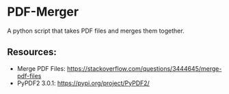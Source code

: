 # PDF-Merger
A python script that takes PDF files and merges them together.

## Resources:
- Merge PDF Files: https://stackoverflow.com/questions/3444645/merge-pdf-files
- PyPDF2 3.0.1: https://pypi.org/project/PyPDF2/
